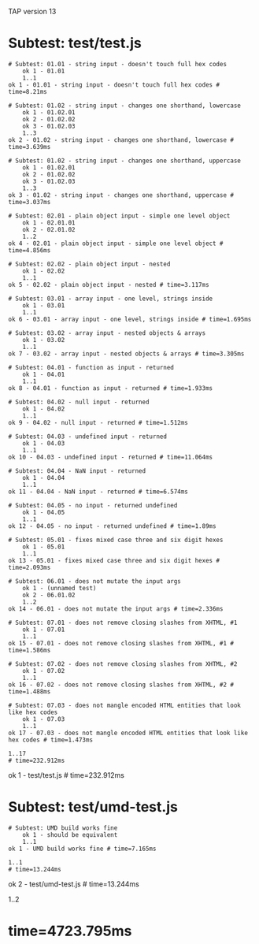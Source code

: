 TAP version 13
# Subtest: test/test.js
    # Subtest: 01.01 - string input - doesn't touch full hex codes
        ok 1 - 01.01
        1..1
    ok 1 - 01.01 - string input - doesn't touch full hex codes # time=8.21ms
    
    # Subtest: 01.02 - string input - changes one shorthand, lowercase
        ok 1 - 01.02.01
        ok 2 - 01.02.02
        ok 3 - 01.02.03
        1..3
    ok 2 - 01.02 - string input - changes one shorthand, lowercase # time=3.639ms
    
    # Subtest: 01.02 - string input - changes one shorthand, uppercase
        ok 1 - 01.02.01
        ok 2 - 01.02.02
        ok 3 - 01.02.03
        1..3
    ok 3 - 01.02 - string input - changes one shorthand, uppercase # time=3.037ms
    
    # Subtest: 02.01 - plain object input - simple one level object
        ok 1 - 02.01.01
        ok 2 - 02.01.02
        1..2
    ok 4 - 02.01 - plain object input - simple one level object # time=4.856ms
    
    # Subtest: 02.02 - plain object input - nested
        ok 1 - 02.02
        1..1
    ok 5 - 02.02 - plain object input - nested # time=3.117ms
    
    # Subtest: 03.01 - array input - one level, strings inside
        ok 1 - 03.01
        1..1
    ok 6 - 03.01 - array input - one level, strings inside # time=1.695ms
    
    # Subtest: 03.02 - array input - nested objects & arrays
        ok 1 - 03.02
        1..1
    ok 7 - 03.02 - array input - nested objects & arrays # time=3.305ms
    
    # Subtest: 04.01 - function as input - returned
        ok 1 - 04.01
        1..1
    ok 8 - 04.01 - function as input - returned # time=1.933ms
    
    # Subtest: 04.02 - null input - returned
        ok 1 - 04.02
        1..1
    ok 9 - 04.02 - null input - returned # time=1.512ms
    
    # Subtest: 04.03 - undefined input - returned
        ok 1 - 04.03
        1..1
    ok 10 - 04.03 - undefined input - returned # time=11.064ms
    
    # Subtest: 04.04 - NaN input - returned
        ok 1 - 04.04
        1..1
    ok 11 - 04.04 - NaN input - returned # time=6.574ms
    
    # Subtest: 04.05 - no input - returned undefined
        ok 1 - 04.05
        1..1
    ok 12 - 04.05 - no input - returned undefined # time=1.89ms
    
    # Subtest: 05.01 - fixes mixed case three and six digit hexes
        ok 1 - 05.01
        1..1
    ok 13 - 05.01 - fixes mixed case three and six digit hexes # time=2.093ms
    
    # Subtest: 06.01 - does not mutate the input args
        ok 1 - (unnamed test)
        ok 2 - 06.01.02
        1..2
    ok 14 - 06.01 - does not mutate the input args # time=2.336ms
    
    # Subtest: 07.01 - does not remove closing slashes from XHTML, #1
        ok 1 - 07.01
        1..1
    ok 15 - 07.01 - does not remove closing slashes from XHTML, #1 # time=1.586ms
    
    # Subtest: 07.02 - does not remove closing slashes from XHTML, #2
        ok 1 - 07.02
        1..1
    ok 16 - 07.02 - does not remove closing slashes from XHTML, #2 # time=1.488ms
    
    # Subtest: 07.03 - does not mangle encoded HTML entities that look like hex codes
        ok 1 - 07.03
        1..1
    ok 17 - 07.03 - does not mangle encoded HTML entities that look like hex codes # time=1.473ms
    
    1..17
    # time=232.912ms
ok 1 - test/test.js # time=232.912ms

# Subtest: test/umd-test.js
    # Subtest: UMD build works fine
        ok 1 - should be equivalent
        1..1
    ok 1 - UMD build works fine # time=7.165ms
    
    1..1
    # time=13.244ms
ok 2 - test/umd-test.js # time=13.244ms

1..2
# time=4723.795ms
